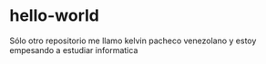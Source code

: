 # hello-world
Sólo otro repositorio
me llamo kelvin pacheco venezolano y estoy empesando a estudiar informatica 
